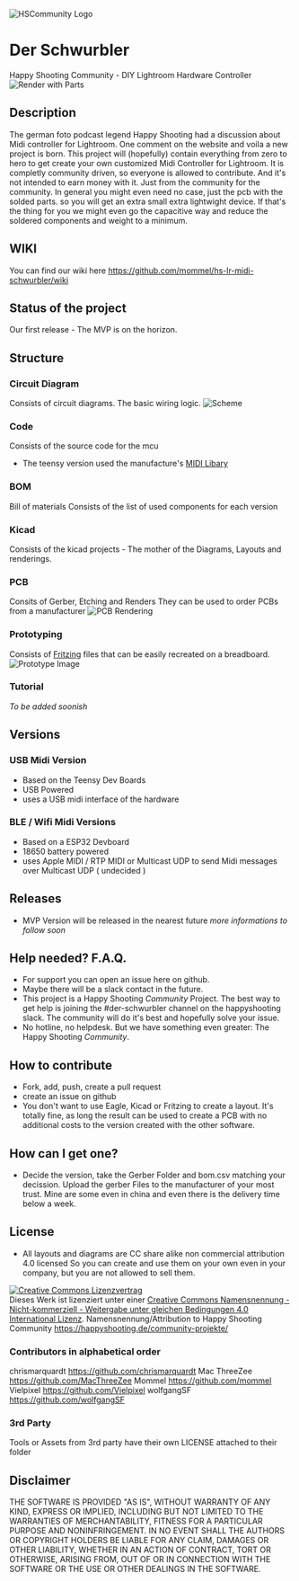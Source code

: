 ![HSCommunity Logo](assets/hscommunity_logo_small.jpg)
# Der Schwurbler
Happy Shooting Community - DIY Lightroom Hardware Controller
![Render with Parts](pcb/teensy-based/usb-teensy_LC_41-theMVP/Render/front_with_LC.jpg)

## Description
The german foto podcast legend Happy Shooting had a discussion about Midi controller for Lightroom. One comment on the website and voila a new project is born.
This project will (hopefully) contain everything from zero to hero to get create your own customized Midi Controller for Lightroom.
It is completly community driven, so everyone is allowed to contribute. And it's not intended to earn money with it. Just from the community for the community.
In general you might even need no case, just the pcb with the solded parts. so you will get an extra small extra lightwight device. If that's the thing for you we might even go the capacitive way and reduce the soldered components and weight to a minimum.

## WIKI
You can find our wiki here https://github.com/mommel/hs-lr-midi-schwurbler/wiki

## Status of the project
Our first release - The MVP is on the horizon.

## Structure
### Circuit Diagram
 Consists of circuit diagrams. The basic wiring logic.
![Scheme](circuit-diagram/teensy-based/usb-teensy3.6/scheme.png)

### Code
 Consists of the source code for the mcu
 * The teensy version used the manufacture's [MIDI Libary](https://www.pjrc.com/teensy/td_libs_MIDI.html)

### BOM
 Bill of materials Consists of the list of used components for each version

### Kicad
  Consists of the kicad projects - The mother of the Diagrams, Layouts and renderings.

### PCB
 Consits of Gerber, Etching and Renders
 They can be used to order PCBs from a manufacturer
![PCB Rendering](pcb/teensy-based/usb-teensy_LC_41-theMVP/Render/back_unmounted_ray.jpg)

### Prototyping

Consists of [Fritzing](https://fritzing.org/) files that can be easily recreated on a breadboard.
![Prototype Image](prototyping/teensy-based/usb-teensy3.6/usb-teensy3.6_Steckplatine.jpg)

### Tutorial
 *To be added soonish*

## Versions
### USB Midi Version
* Based on the Teensy Dev Boards
* USB Powered
* uses a USB midi interface of the hardware

### BLE / Wifi Midi Versions
* Based on a ESP32 Devboard
* 18650 battery powered
* uses Apple MIDI / RTP MIDI or Multicast UDP to send Midi messages over Multicast UDP ( undecided )


## Releases
* MVP Version will be released in the nearest future
*more informations to follow soon* 

## Help needed? F.A.Q.
* For support you can open an issue here on github.
* Maybe there will be a slack contact in the future.
* This project is a Happy Shooting _Community_ Project. 
The best way to get help is joining the #der-schwurbler channel on the happyshooting slack. The community will do it's best and hopefully solve your issue.
* No hotline, no helpdesk. But we have something even greater: The Happy Shooting _Community_.    

## How to contribute
* Fork, add, push, create a pull request
* create an issue on github
* You don't want to use Eagle, Kicad or Fritzing to create a layout. It's totally fine, as long the result can be used to create a PCB with no additional costs to the version created with the other software.

## How can I get one?
* Decide the version, take the Gerber Folder and bom.csv matching your decission. Upload the gerber Files to the manufacturer of your most trust. Mine are some even in china and even there is the delivery time below a week.

## License
* All layouts and diagrams are CC share alike non commercial attribution 4.0 licensed
So you can create and use them on your own even in your company, but you are not allowed to sell them.

<a rel="license" href="http://creativecommons.org/licenses/by-nc-sa/4.0/"><img alt="Creative Commons Lizenzvertrag" style="border-width:0" src="https://i.creativecommons.org/l/by-nc-sa/4.0/88x31.png" /></a><br />Dieses Werk ist lizenziert unter einer <a rel="license" href="http://creativecommons.org/licenses/by-nc-sa/4.0/">Creative Commons Namensnennung - Nicht-kommerziell - Weitergabe unter gleichen Bedingungen 4.0 International Lizenz</a>.
Namensnennung/Attribution to Happy Shooting Community https://happyshooting.de/community-projekte/

### Contributors in alphabetical order
chrismarquardt https://github.com/chrismarquardt
Mac ThreeZee https://github.com/MacThreeZee
Mommel https://github.com/mommel
Vielpixel https://github.com/Vielpixel
wolfgangSF https://github.com/wolfgangSF

### 3rd Party
Tools or Assets from 3rd party have their own LICENSE attached to their folder

## Disclaimer
THE SOFTWARE IS PROVIDED "AS IS", WITHOUT WARRANTY OF ANY KIND, EXPRESS OR IMPLIED, INCLUDING BUT NOT LIMITED TO THE WARRANTIES OF MERCHANTABILITY, FITNESS FOR A PARTICULAR PURPOSE AND NONINFRINGEMENT. IN NO EVENT SHALL THE AUTHORS OR COPYRIGHT HOLDERS BE LIABLE FOR ANY CLAIM, DAMAGES OR OTHER LIABILITY, WHETHER IN AN ACTION OF CONTRACT, TORT OR OTHERWISE, ARISING FROM, OUT OF OR IN CONNECTION WITH THE SOFTWARE OR THE USE OR OTHER DEALINGS IN THE SOFTWARE.
